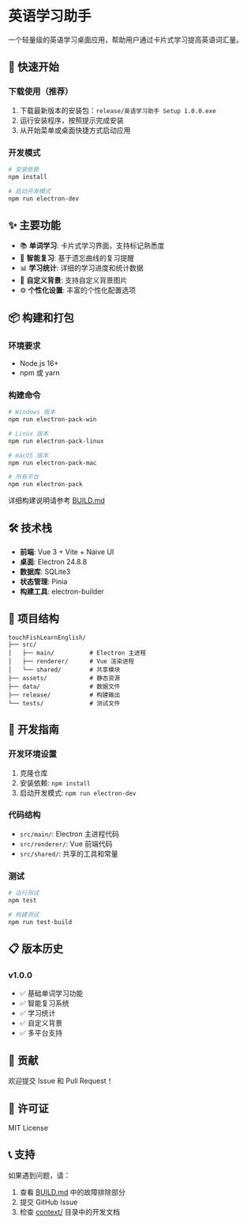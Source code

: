 # 英语学习助手

一个轻量级的英语学习桌面应用，帮助用户通过卡片式学习提高英语词汇量。

## 🚀 快速开始

### 下载使用（推荐）
1. 下载最新版本的安装包：`release/英语学习助手 Setup 1.0.0.exe`
2. 运行安装程序，按照提示完成安装
3. 从开始菜单或桌面快捷方式启动应用

### 开发模式
```bash
# 安装依赖
npm install

# 启动开发模式
npm run electron-dev
```

## ✨ 主要功能

- 📚 **单词学习**: 卡片式学习界面，支持标记熟悉度
- 🔄 **智能复习**: 基于遗忘曲线的复习提醒
- 📊 **学习统计**: 详细的学习进度和统计数据
- 🎨 **自定义背景**: 支持自定义背景图片
- ⚙️ **个性化设置**: 丰富的个性化配置选项

## 📦 构建和打包

### 环境要求
- Node.js 16+
- npm 或 yarn

### 构建命令
```bash
# Windows 版本
npm run electron-pack-win

# Linux 版本  
npm run electron-pack-linux

# macOS 版本
npm run electron-pack-mac

# 所有平台
npm run electron-pack
```

详细构建说明请参考 [BUILD.md](./BUILD.md)

## 🛠️ 技术栈

- **前端**: Vue 3 + Vite + Naive UI
- **桌面**: Electron 24.8.8
- **数据库**: SQLite3
- **状态管理**: Pinia
- **构建工具**: electron-builder

## 📁 项目结构

```
touchFishLearnEnglish/
├── src/
│   ├── main/          # Electron 主进程
│   ├── renderer/      # Vue 渲染进程
│   └── shared/        # 共享模块
├── assets/            # 静态资源
├── data/              # 数据文件
├── release/           # 构建输出
└── tests/             # 测试文件
```

## 🎯 开发指南

### 开发环境设置
1. 克隆仓库
2. 安装依赖: `npm install`
3. 启动开发模式: `npm run electron-dev`

### 代码结构
- `src/main/`: Electron 主进程代码
- `src/renderer/`: Vue 前端代码
- `src/shared/`: 共享的工具和常量

### 测试
```bash
# 运行测试
npm test

# 构建测试
npm run test-build
```

## 📋 版本历史

### v1.0.0
- ✅ 基础单词学习功能
- ✅ 智能复习系统
- ✅ 学习统计
- ✅ 自定义背景
- ✅ 多平台支持

## 🤝 贡献

欢迎提交 Issue 和 Pull Request！

## 📄 许可证

MIT License

## 📞 支持

如果遇到问题，请：
1. 查看 [BUILD.md](./BUILD.md) 中的故障排除部分
2. 提交 GitHub Issue
3. 检查 [context/](./context/) 目录中的开发文档 